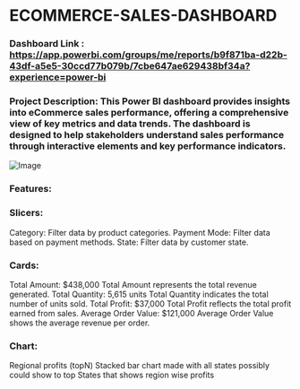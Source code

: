 # ECOMMERCE-SALES-DASHBOARD

### Dashboard Link : https://app.powerbi.com/groups/me/reports/b9f871ba-d22b-43df-a5e5-30ccd77b079b/7cbe647ae629438bf34a?experience=power-bi

### Project Description: This Power BI dashboard provides insights into eCommerce sales performance, offering a comprehensive view of key metrics and data trends. The dashboard is designed to help stakeholders understand sales performance through interactive elements and key performance indicators.

![Image ](https://github.com/user-attachments/assets/7876687e-d3af-47e4-b01d-f2eac6b63ecb)

### Features:

### Slicers:
Category: Filter data by product categories. 
Payment Mode: Filter data based on payment methods.
State: Filter data by customer state.

### Cards:
Total Amount: $438,000 Total    Amount represents the total revenue generated.
Total Quantity: 5,615 units     Total Quantity indicates the total number of units sold.
Total Profit: $37,000           Total Profit reflects the total profit earned from sales.
Average Order Value: $121,000   Average Order Value shows the average revenue per order.


### Chart:
Regional profits (topN)
Stacked bar chart made with all states possibly could show to top States that shows region wise profits





